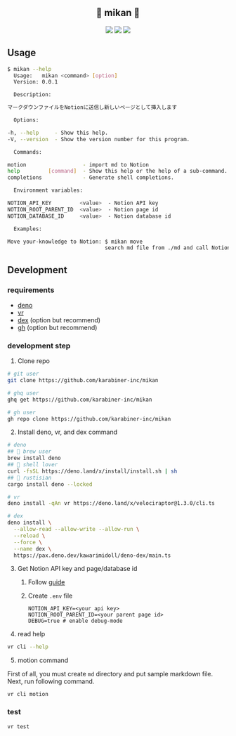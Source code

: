 <div align="center">
  <h2>🍊 mikan 🍊</h2>
  <img src="https://img.shields.io/github/last-commit/karabiner-inc/mikan?&logo=github"/>
  <img src="https://img.shields.io/github/issues/karabiner-inc/mikan?logo=github" />
  <img src="https://img.shields.io/github/issues-pr-raw/karabiner-inc/mikan?logo=github" />
</div>

## Usage

```bash
$ mikan --help
  Usage:   mikan <command> [option]
  Version: 0.0.1

  Description:

マークダウンファイルをNotionに送信し新しいページとして挿入します

  Options:

-h, --help     - Show this help.
-V, --version  - Show the version number for this program.

  Commands:

motion                  - import md to Notion
help         [command]  - Show this help or the help of a sub-command.
completions             - Generate shell completions.

  Environment variables:

NOTION_API_KEY         <value>  - Notion API key
NOTION_ROOT_PARENT_ID  <value>  - Notion page id
NOTION_DATABASE_ID     <value>  - Notion database id

  Examples:

Move your-knowledge to Notion: $ mikan move
                               search md file from ./md and call Notion API

```

## Development

### requirements

- [deno](https://github.com/denoland/deno_install)
- [vr](https://velociraptor.run/docs/installation/)
- [dex](https://github.com/kawarimidoll/deno-dex) (option but recommend)
- [gh](https://cli.github.com) (option but recommend)

### development step

1. Clone repo

```bash
# git user
git clone https://github.com/karabiner-inc/mikan

# ghq user
ghq get https://github.com/karabiner-inc/mikan

# gh user
gh repo clone https://github.com/karabiner-inc/mikan
```

2. Install deno, vr, and dex command

```bash
# deno
## 🍺 brew user
brew install deno
## 🐚 shell lover
curl -fsSL https://deno.land/x/install/install.sh | sh
## 🦀 rustisian
cargo install deno --locked

# vr
deno install -qAn vr https://deno.land/x/velociraptor@1.3.0/cli.ts

# dex
deno install \
  --allow-read --allow-write --allow-run \
  --reload \
  --force \
  --name dex \
  https://pax.deno.dev/kawarimidoll/deno-dex/main.ts
```

3. Get Notion API key and page/database id

   1. Follow [guide](https://developers.notion.com/docs)

   2. Create `.env` file

      ```env
      NOTION_API_KEY=<your api key>
      NOTION_ROOT_PARENT_ID=<your parent page id>
      DEBUG=true # enable debug-mode
      ```
4. read help

```bash
vr cli --help
```

5. motion command

First of all, you must create `md` directory and put sample markdown file.<br>
Next, run following command.

```
vr cli motion
```

### test

```bash
vr test
```
